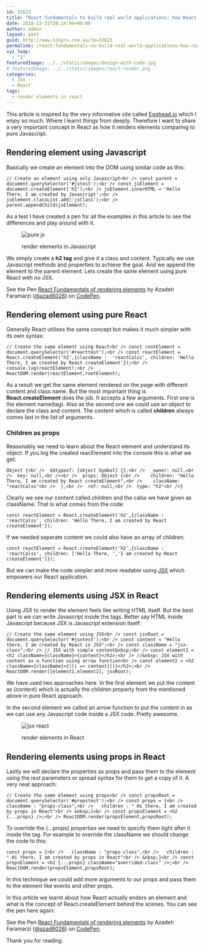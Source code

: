 ```yaml
---
id: 32623
title: "React fundamentals to build real world applications: how React renders elements"
date: 2018-12-31T20:14:06+00:00
author: admin
layout: post
guid: http://www.nikpro.com.au/?p=32623
permalink: /react-fundamentals-to-build-real-world-applications-how-react-renders-elements/
xyz_twap:
  - "1"
featuredImage: ../../static/images/design-with-code.jpg
# featuredImage: ../../static/images/react-render.png
categories:
  - JSX
  - React
tags:
  - render elements in react
---
```


This article is inspired by the very informative site called <a rel="noreferrer noopener" aria-label="Egghead.io (opens in a new tab)" href="https://egghead.io/lessons" target="_blank">Egghead.io</a> which I enjoy so much. Where I learnt things from deeply. Therefore I want to share a very important concept in React as how it renders elements comparing to pure Javascript.

## Rendering element using Javascript

Basically we create an element into the DOM using similar code as this:

```
// Create an element using only Javascript<br /> const parent = document.querySelector('#jstest');<br /> const jsElement = document.createElement('h2');<br /> jsElement.innerHTML = 'Hello There, I am created by Javascript';<br /> jsElement.classList.add('jsClass');<br /> parent.appendChild(jsElement);
```

As a test I have created a pen for all the examples in this article to see the differences and play around with it.

<!-- ![render elements in Javascript](/images/pure-js.png) -->
<figure class="wp-block-image is-resized">

<img src="/images/pure-js.png" alt="pure js"/> <figcaption>render elements in Javascript</figcaption></figure>

We simply create a **h2 tag** and give it a class and content. Typically we use Javascript methods and properties to achieve the goal. And we append the element to the parent element. Lets create the same element using pure React with no JSX.

<p data-height="740" data-theme-id="0" data-slug-hash="vvJeJr" data-default-tab="js,result" data-user="azad6026" data-pen-title="React Fundamentals of rendering elements" class="codepen">
  See the Pen <a href="https://codepen.io/azad6026/pen/vvJeJr/">React Fundamentals of rendering elements</a> by Azadeh Faramarzi (<a href="https://codepen.io/azad6026">@azad6026</a>) on <a href="https://codepen.io">CodePen</a>.
</p>

## Rendering element using pure React

Generally React utilises the same concept but makes it much simpler with its own syntax:

```
// Create the same element using React<br /> const rootElement = document.querySelector('#reacttest');<br /> const reactElement = React.createElement('h2',{className :  'reactCalss', children: 'Hello There, I am created by React createElement'});<br /> console.log(reactElement);<br /> ReactDOM.render(reactElement,rootElement);
```

As a result we get the same element rendered on the page with different content and class name. But the most important thing is **React.createElement** does the job. It accepts a few arguments. First one is the element name(tag). Also as the second one we could use an object to declare the class and content. The content which is called **children** always comes last in the list of arguments.

### Children as props

Reasonably we need to learn about the React element and understand its object. If you log the created reacElement into the console this is what we get:

```
Object {<br />  $$typeof: [object Symbol] {},<br />  _owner: null,<br />  key: null,<br /><br />  props: Object {<br />    children: "Hello There, I am created by React createElement",<br />    className: "reactCalss"<br />  },<br />  ref: null,<br />  type: "h2"<br />}
```

Clearly we see our content called children and the calss we have given as className. That is what comes from the code:

```
const reactElement = React.createElement('h2',{className :  'reactCalss', children: 'Hello There, I am created by React createElement'});
```

If we needed seperate content we could also have an array of children:

```
const reactElement = React.createElement('h2',{className :  'reactCalss', children: ['Hello There, ','I am created by React createElement']});
```

But we can make the code simpler and more readable using [JSX](http://www.nikpro.com.au/explaining-jsx-with-some-examples/) which empowers our React application.

## Rendering elements using JSX in React

Using JSX to render the element feels like writing HTML itself. But the best part is we can write Javascript inside the tags. Better say HTML inside Javascript because JSX is Javascript extension itself:

```
// Create the same element using JSX<br /> const jsxRoot = document.querySelector('#jsxtest');<br /> const content = "Hello there, I am created by React in JSX";<br /> const className = "jsx-class";<br /> // JSX with simple content&nbsp;<br /> const element1 = <h2 className={className}>{content}</h2>;<br /> //&nbsp; JSX with content as a function using arrow function<br /> const element2 = <h2 className={className}>{(() => content)()}</h2>;<br /> ReactDOM.render([element1,element2], jsxRoot);
```

We have used two approaches here. In the first element we put the content as {content} which is actually the children property from the mentioned above in pure React approach.

In the second element we called an arrow function to put the content in as we can use any Javascript code inside a JSX code. Pretty awesome.<figure class="wp-block-image">

<img src="http://www.nikpro.com.aujsx-react-1024x538.png" alt="jsx react" class="wp-image-32627" srcset="http://testgatsby.localjsx-react-1024x538.png 1024w, http://testgatsby.localjsx-react-300x158.png 300w, http://testgatsby.localjsx-react-768x403.png 768w, http://testgatsby.localjsx-react.png 1200w" sizes="(max-width: 1024px) 100vw, 1024px" /> <figcaption>render elements in React</figcaption></figure>

## Rendering elements using props in React

Lastly we will declare the properties as props and pass them to the element using the rest parameters or spread syntax for them to get a copy of it. A very neat approach:

```
// Create the same element using props<br /> const propsRoot = document.querySelector('#propstest');<br /> const props = {<br />   className : "props-class",<br />   children : " Hi there, I am created by props in React"<br /> &nbsp;}<br /> const propsElement = <h2 {...props} />;<br /> ReactDOM.render(propsElement,propsRoot);
```

To override the {&#8230;props} properties we need to specify them tight after it inside the tag. For example to override the className we should change the code to this:

```
const props = {<br />   className : "props-class",<br />   children : " Hi there, I am created by props in React"<br /> &nbsp;}<br /> const propsElement = <h2 {...props} className="averrided-class" />;<br /> ReactDOM.render(propsElement,propsRoot);
```

In this technique we could add more arguments to our props and pass them to the element like events and other props.

In this article we learnt about how React actually enders an element and what is the concept of React.createElement behind the scenes. You can see the pen here again:

<p data-height="740" data-theme-id="0" data-slug-hash="vvJeJr" data-default-tab="js,result" data-user="azad6026" data-pen-title="React Fundamentals of rendering elements" class="codepen">
  See the Pen <a href="https://codepen.io/azad6026/pen/vvJeJr/">React Fundamentals of rendering elements</a> by Azadeh Faramarzi (<a href="https://codepen.io/azad6026">@azad6026</a>) on <a href="https://codepen.io">CodePen</a>.
</p>

Thank you for reading.
